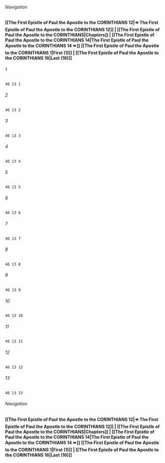 
###### Navigation
**[[The First Epistle of Paul the Apostle to the CORINTHIANS 12|⏪ The First Epistle of Paul the Apostle to the CORINTHIANS 12]] | [[The First Epistle of Paul the Apostle to the CORINTHIANS|Chapters]] | [[The First Epistle of Paul the Apostle to the CORINTHIANS 14|The First Epistle of Paul the Apostle to the CORINTHIANS 14 ⏩]]**
**[[The First Epistle of Paul the Apostle to the CORINTHIANS 1|First (1)]] | [[The First Epistle of Paul the Apostle to the CORINTHIANS 16|Last (16)]]**

###### 1
``` verse
46 13 1 
```
###### 2
``` verse
46 13 2 
```
###### 3
``` verse
46 13 3 
```
###### 4
``` verse
46 13 4 
```
###### 5
``` verse
46 13 5 
```
###### 6
``` verse
46 13 6 
```
###### 7
``` verse
46 13 7 
```
###### 8
``` verse
46 13 8 
```
###### 9
``` verse
46 13 9 
```
###### 10
``` verse
46 13 10 
```
###### 11
``` verse
46 13 11 
```
###### 12
``` verse
46 13 12 
```
###### 13
``` verse
46 13 13 
```

###### Navigation
**[[The First Epistle of Paul the Apostle to the CORINTHIANS 12|⏪ The First Epistle of Paul the Apostle to the CORINTHIANS 12]] | [[The First Epistle of Paul the Apostle to the CORINTHIANS|Chapters]] | [[The First Epistle of Paul the Apostle to the CORINTHIANS 14|The First Epistle of Paul the Apostle to the CORINTHIANS 14 ⏩]]**
**[[The First Epistle of Paul the Apostle to the CORINTHIANS 1|First (1)]] | [[The First Epistle of Paul the Apostle to the CORINTHIANS 16|Last (16)]]**

